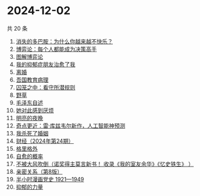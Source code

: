 # 2024-12-02

共 20 条

<!-- BEGIN WEREAD -->
<!-- 最后更新时间 2024-12-02 01:01:01 +0800 -->
1. [消失的多巴胺：为什么你越来越不快乐？](https://weread.qq.com/web/bookDetail/de1326c0813ab9641g0144d7)
1. [博弈论：每个人都能成为决策高手](https://weread.qq.com/web/bookDetail/5d332c2072575dbf5d33fe2)
1. [图解博弈论](https://weread.qq.com/web/bookDetail/09132dc0718f9709091a741)
1. [我的抑郁症朋友治愈了我](https://weread.qq.com/web/bookDetail/83032c30813ab95ffg015dfd)
1. [离婚](https://weread.qq.com/web/bookDetail/0d1326c0717d11b70d1ff40)
1. [吾国教育病理](https://weread.qq.com/web/bookDetail/212328f0813ab9640g0140aa)
1. [囚笼之中：看守所潜规则](https://weread.qq.com/web/bookDetail/50f32b10813ab95eag0154c9)
1. [野草](https://weread.qq.com/web/bookDetail/97f32d50726a21f197f3642)
1. [毛泽东自述](https://weread.qq.com/web/bookDetail/4de325a0813ab7379g0121da)
1. [她对此感到厌烦](https://weread.qq.com/web/bookDetail/8f632e60813ab7dcbg015740)
1. [明亮的夜晚](https://weread.qq.com/web/bookDetail/2db32930813ab80f9g0165a3)
1. [奇点更近：雷·库兹韦尔新作，人工智能神预测](https://weread.qq.com/web/bookDetail/30932ba0813ab9615g012cce)
1. [我杀死了婚姻](https://weread.qq.com/web/bookDetail/5c932450813ab95d9g0104b3)
1. [财经（2024年第24期）](https://weread.qq.com/web/bookDetail/5cf32b20813ab965dg010ad8)
1. [格里格外](https://weread.qq.com/web/bookDetail/e1f325e0813ab8ebag017cb1)
1. [自愈的概率](https://weread.qq.com/web/bookDetail/ef932630813ab8297g0123f2)
1. [不被大风吹倒（诺奖得主莫言新书！ 收录《我的室友余华》《忆史铁生》 ）](https://weread.qq.com/web/bookDetail/2c032e80813ab95aag019524)
1. [亲密关系（第8版）](https://weread.qq.com/web/bookDetail/16832420813ab90f3g019f92)
1. [半小时漫画党史 1921—1949](https://weread.qq.com/web/bookDetail/6b432c2072706eb76b4e507)
1. [抑郁的力量](https://weread.qq.com/web/bookDetail/62b32d40813ab9624g015171)
<!-- END WEREAD -->